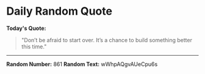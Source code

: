 # Daily Random Quote

**Today's Quote:**
> "Don’t be afraid to start over. It’s a chance to build something better this time."

---

**Random Number:** 861
**Random Text:** wWhpAQgvAUeCpu6s
